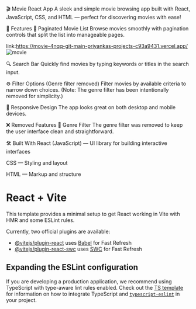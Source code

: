 🎬 Movie React App
A sleek and simple movie browsing app built with React, JavaScript, CSS, and HTML — perfect for discovering movies with ease!

🚀 Features
📄 Paginated Movie List
Browse movies smoothly with pagination controls that split the list into manageable pages.

link:https://movie-4nqq-git-main-priyankas-projects-c93a9431.vercel.app/
![movie](https://github.com/user-attachments/assets/8769c5d9-839a-4143-9b3e-73eea84ac911)


🔍 Search Bar
Quickly find movies by typing keywords or titles in the search input.

⚙️ Filter Options (Genre filter removed)
Filter movies by available criteria to narrow down choices. (Note: The genre filter has been intentionally removed for simplicity.)



🎨 Responsive Design
The app looks great on both desktop and mobile devices.

❌ Removed Features
🚫 Genre Filter
The genre filter was removed to keep the user interface clean and straightforward.

🛠️ Built With
React (JavaScript) — UI library for building interactive interfaces

CSS — Styling and layout

HTML — Markup and structure
















# React + Vite

This template provides a minimal setup to get React working in Vite with HMR and some ESLint rules.

Currently, two official plugins are available:

- [@vitejs/plugin-react](https://github.com/vitejs/vite-plugin-react/blob/main/packages/plugin-react) uses [Babel](https://babeljs.io/) for Fast Refresh
- [@vitejs/plugin-react-swc](https://github.com/vitejs/vite-plugin-react/blob/main/packages/plugin-react-swc) uses [SWC](https://swc.rs/) for Fast Refresh

## Expanding the ESLint configuration

If you are developing a production application, we recommend using TypeScript with type-aware lint rules enabled. Check out the [TS template](https://github.com/vitejs/vite/tree/main/packages/create-vite/template-react-ts) for information on how to integrate TypeScript and [`typescript-eslint`](https://typescript-eslint.io) in your project.
